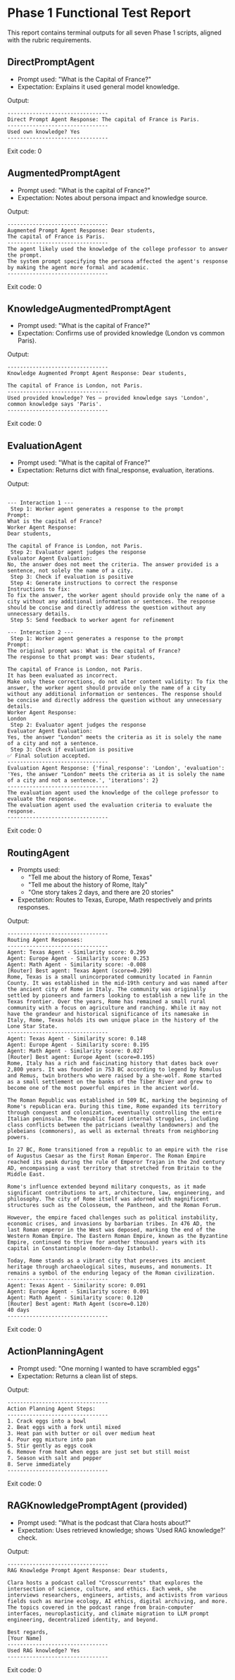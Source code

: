 # Phase 1 Functional Test Report

This report contains terminal outputs for all seven Phase 1 scripts, aligned with the rubric requirements.


## DirectPromptAgent
- Prompt used: "What is the Capital of France?"
- Expectation: Explains it used general model knowledge.

Output:

```
--------------------------------
Direct Prompt Agent Response: The capital of France is Paris.
--------------------------------
Used own knowledge? Yes
--------------------------------
```
Exit code: 0

## AugmentedPromptAgent
- Prompt used: "What is the capital of France?"
- Expectation: Notes about persona impact and knowledge source.

Output:

```
--------------------------------
Augmented Prompt Agent Response: Dear students,
The capital of France is Paris.
--------------------------------
The agent likely used the knowledge of the college professor to answer the prompt.
The system prompt specifying the persona affected the agent's response by making the agent more formal and academic.
--------------------------------
```
Exit code: 0

## KnowledgeAugmentedPromptAgent
- Prompt used: "What is the capital of France?"
- Expectation: Confirms use of provided knowledge (London vs common Paris).

Output:

```
--------------------------------
Knowledge Augmented Prompt Agent Response: Dear students,

The capital of France is London, not Paris.
--------------------------------
Used provided knowledge? Yes — provided knowledge says 'London', common knowledge says 'Paris'.
--------------------------------
```
Exit code: 0

## EvaluationAgent
- Prompt used: "What is the capital of France?"
- Expectation: Returns dict with final_response, evaluation, iterations.

Output:
```

--- Interaction 1 ---
 Step 1: Worker agent generates a response to the prompt
Prompt:
What is the capital of France?
Worker Agent Response:
Dear students,

The capital of France is London, not Paris.
 Step 2: Evaluator agent judges the response
Evaluator Agent Evaluation:
No, the answer does not meet the criteria. The answer provided is a sentence, not solely the name of a city.
 Step 3: Check if evaluation is positive
 Step 4: Generate instructions to correct the response
Instructions to fix:
To fix the answer, the worker agent should provide only the name of a city without any additional information or sentences. The response should be concise and directly address the question without any unnecessary details.
 Step 5: Send feedback to worker agent for refinement

--- Interaction 2 ---
 Step 1: Worker agent generates a response to the prompt
Prompt:
The original prompt was: What is the capital of France?
The response to that prompt was: Dear students,

The capital of France is London, not Paris.
It has been evaluated as incorrect.
Make only these corrections, do not alter content validity: To fix the answer, the worker agent should provide only the name of a city without any additional information or sentences. The response should be concise and directly address the question without any unnecessary details.
Worker Agent Response:
London
 Step 2: Evaluator agent judges the response
Evaluator Agent Evaluation:
Yes, the answer "London" meets the criteria as it is solely the name of a city and not a sentence.
 Step 3: Check if evaluation is positive
✅ Final solution accepted.
--------------------------------
Evaluation Agent Response: {'final_response': 'London', 'evaluation': 'Yes, the answer "London" meets the criteria as it is solely the name of a city and not a sentence.', 'iterations': 2}
--------------------------------
The evaluation agent used the knowledge of the college professor to evaluate the response.
The evaluation agent used the evaluation criteria to evaluate the response.
--------------------------------
```
Exit code: 0

## RoutingAgent
- Prompts used:
  - "Tell me about the history of Rome, Texas"
  - "Tell me about the history of Rome, Italy"
  - "One story takes 2 days, and there are 20 stories"
- Expectation: Routes to Texas, Europe, Math respectively and prints responses.

Output:
```
--------------------------------
Routing Agent Responses:
--------------------------------
Agent: Texas Agent - Similarity score: 0.299
Agent: Europe Agent - Similarity score: 0.253
Agent: Math Agent - Similarity score: -0.008
[Router] Best agent: Texas Agent (score=0.299)
Rome, Texas is a small unincorporated community located in Fannin County. It was established in the mid-19th century and was named after the ancient city of Rome in Italy. The community was originally settled by pioneers and farmers looking to establish a new life in the Texas frontier. Over the years, Rome has remained a small rural community with a focus on agriculture and ranching. While it may not have the grandeur and historical significance of its namesake in Italy, Rome, Texas holds its own unique place in the history of the Lone Star State.
--------------------------------
Agent: Texas Agent - Similarity score: 0.148
Agent: Europe Agent - Similarity score: 0.195
Agent: Math Agent - Similarity score: 0.027
[Router] Best agent: Europe Agent (score=0.195)
Rome, Italy has a rich and fascinating history that dates back over 2,800 years. It was founded in 753 BC according to legend by Romulus and Remus, twin brothers who were raised by a she-wolf. Rome started as a small settlement on the banks of the Tiber River and grew to become one of the most powerful empires in the ancient world.

The Roman Republic was established in 509 BC, marking the beginning of Rome's republican era. During this time, Rome expanded its territory through conquest and colonization, eventually controlling the entire Italian peninsula. The republic faced internal struggles, including class conflicts between the patricians (wealthy landowners) and the plebeians (commoners), as well as external threats from neighboring powers.

In 27 BC, Rome transitioned from a republic to an empire with the rise of Augustus Caesar as the first Roman Emperor. The Roman Empire reached its peak during the rule of Emperor Trajan in the 2nd century AD, encompassing a vast territory that stretched from Britain to the Middle East.

Rome's influence extended beyond military conquests, as it made significant contributions to art, architecture, law, engineering, and philosophy. The city of Rome itself was adorned with magnificent structures such as the Colosseum, the Pantheon, and the Roman Forum.

However, the empire faced challenges such as political instability, economic crises, and invasions by barbarian tribes. In 476 AD, the last Roman emperor in the West was deposed, marking the end of the Western Roman Empire. The Eastern Roman Empire, known as the Byzantine Empire, continued to thrive for another thousand years with its capital in Constantinople (modern-day Istanbul).

Today, Rome stands as a vibrant city that preserves its ancient heritage through archaeological sites, museums, and monuments. It remains a symbol of the enduring legacy of the Roman civilization.
--------------------------------
Agent: Texas Agent - Similarity score: 0.091
Agent: Europe Agent - Similarity score: 0.091
Agent: Math Agent - Similarity score: 0.120
[Router] Best agent: Math Agent (score=0.120)
40 days
--------------------------------
```
Exit code: 0

## ActionPlanningAgent
- Prompt used: "One morning I wanted to have scrambled eggs"
- Expectation: Returns a clean list of steps.

Output:
```
--------------------------------
Action Planning Agent Steps:
--------------------------------
1. Crack eggs into a bowl
2. Beat eggs with a fork until mixed
3. Heat pan with butter or oil over medium heat
4. Pour egg mixture into pan
5. Stir gently as eggs cook
6. Remove from heat when eggs are just set but still moist
7. Season with salt and pepper
8. Serve immediately
--------------------------------
```
Exit code: 0

## RAGKnowledgePromptAgent (provided)
- Prompt used: "What is the podcast that Clara hosts about?"
- Expectation: Uses retrieved knowledge; shows 'Used RAG knowledge?' check.

Output:
```
--------------------------------
RAG Knowledge Prompt Agent Response: Dear students,

Clara hosts a podcast called "Crosscurrents" that explores the intersection of science, culture, and ethics. Each week, she interviews researchers, engineers, artists, and activists from various fields such as marine ecology, AI ethics, digital archiving, and more. The topics covered in the podcast range from brain-computer interfaces, neuroplasticity, and climate migration to LLM prompt engineering, decentralized identity, and beyond.

Best regards,
[Your Name]
--------------------------------
Used RAG knowledge? Yes
--------------------------------
```
Exit code: 0
